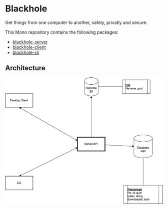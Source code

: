# Blackhole

Get things from one computer to another, safely, privatly and secure.

This Mono repository contains the following packages:
 - [blackhole-server](./server/README.md)
 - [blackhole-client](./client/README.md)
 - [blackhole-cli](./cli/README.md)

 ## Architecture
 ![Architecture](./architecture.png)
